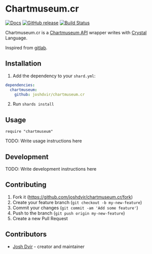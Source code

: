 # Chartmuseum.cr

[![Docs](https://img.shields.io/badge/docs-available-brightgreen.svg)](https://joshdvir.github.io/chartmuseum.cr/)
[![GitHub release](https://img.shields.io/github/release/joshdvir/chartmuseum.cr.svg)](https://github.com/joshdvir/chartmuseum.cr/releases)
[![Build Status](https://travis-ci.org/joshdvir/chartmuseum.cr.svg?branch=master)](https://travis-ci.org/joshdvir/chartmuseum.cr)


Chartmuseum.cr is a [Chartmuseum API](https://chartmuseum.com/) wrapper writes with [Crystal](http://crystal-lang.org/) Language.

Inspired from [gitlab](https://github.com/icyleaf/gitlab.cr).

## Installation

1. Add the dependency to your `shard.yml`:

```yaml
dependencies:
  chartmuseum:
    github: joshdvir/chartmuseum.cr
```

2. Run `shards install`

## Usage

```crystal
require "chartmuseum"
```

TODO: Write usage instructions here

## Development

TODO: Write development instructions here

## Contributing

1. Fork it (<https://github.com/joshdvir/chartmuseum.cr/fork>)
2. Create your feature branch (`git checkout -b my-new-feature`)
3. Commit your changes (`git commit -am 'Add some feature'`)
4. Push to the branch (`git push origin my-new-feature`)
5. Create a new Pull Request

## Contributors

- [Josh Dvir](https://github.com/joshdvir) - creator and maintainer
